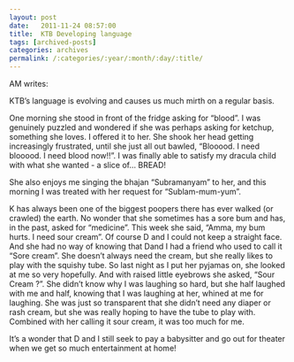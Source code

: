 ```yaml
---
layout: post
date:	2011-11-24 08:57:00
title:  KTB Developing language
tags: [archived-posts]
categories: archives
permalink: /:categories/:year/:month/:day/:title/
---
```

AM writes:

KTB’s language is evolving and causes us much mirth on a regular basis.
 
One morning she stood in front of the fridge asking for “blood”. I was genuinely puzzled and wondered if she was perhaps asking for ketchup, something she loves. I offered it to her. She shook her head getting increasingly frustrated, until she just all out bawled, “Blooood. I need blooood. I need blood now!!”. I was finally able to satisfy my dracula child with what she wanted - a slice of… BREAD!
 
She also enjoys me singing the bhajan “Subramanyam” to her, and this morning I was treated with her request for “Sublam-mum-yum”.
 
K has always been one of the biggest poopers there has ever walked (or crawled) the earth. No wonder that she sometimes has a sore bum and has, in the past, asked for “medicine”. This week she said, “Amma, my bum hurts. I need sour cream”. Of course D and I could not keep a straight face. And she had no way of knowing that Dand I had a friend who used to call it “Sore cream”. She doesn’t always need the cream, but she really likes to play with the squishy tube. So last night as I put her pyjamas on, she looked at me so very hopefully. And with raised little eyebrows she asked, “Sour Cream ?”. She didn’t know why I was laughing so hard, but she half laughed with me and half, knowing that I was laughing at her, whined at me for laughing. She was just so transparent that she didn’t need any diaper or rash cream, but she was really hoping to have the tube to play with. Combined with her calling it sour cream, it was too much for me.
 
It’s a wonder that D and I still seek to pay a babysitter and go out for theater when we get so much entertainment at home!
